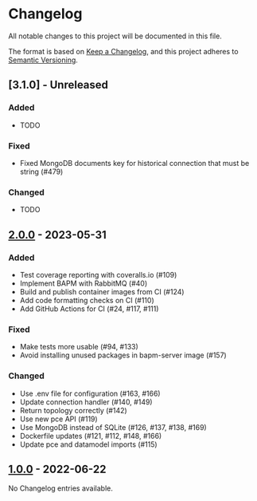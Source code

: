 # Changelog

All notable changes to this project will be documented in this file.

The format is based on [Keep a Changelog](https://keepachangelog.com/en/1.0.0/),
and this project adheres to [Semantic Versioning](https://semver.org/spec/v2.0.0.html).

## [3.1.0] - Unreleased

### Added

- TODO

### Fixed

- Fixed MongoDB documents key for historical connection that must be string (#479)

### Changed

- TODO


## [2.0.0] - 2023-05-31

### Added

- Test coverage reporting with coveralls.io (#109)
- Implement BAPM with RabbitMQ (#40)
- Build and publish container images from CI (#124)
- Add code formatting checks on CI (#110)
- Add GitHub Actions for CI (#24, #117, #111)

### Fixed

- Make tests more usable (#94, #133)
- Avoid installing unused packages in bapm-server image (#157)

### Changed

- Use .env file for configuration (#163, #166)
- Update connection handler (#140, #149)
- Return topology correctly (#142)
- Use new pce API (#119)
- Use MongoDB instead of SQLite (#126, #137, #138, #169)
- Dockerfile updates (#121, #112, #148, #166)
- Update pce and datamodel imports (#115)


## [1.0.0] - 2022-06-22

No Changelog entries available.


[2.0.0]: https://github.com/atlanticwave-sdx/sdx-controller/compare/1.0.0...2.0.0
[1.0.0]: https://github.com/atlanticwave-sdx/sdx-controller/compare/d06e415...1.0.0
